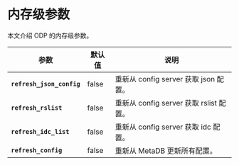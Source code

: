 内存级参数 
==========================

本文介绍 ODP 的内存级参数。 


|          **参数**           | **默认值** |             **说明**              |
|---------------------------|---------|---------------------------------|
| **`refresh_json_config`** | false   | 重新从 config server 获取 json 配置。   |
| **`refresh_rslist`**      | false   | 重新从 config server 获取 rslist 配置。 |
| **`refresh_idc_list`**    | false   | 重新从 config server 获取 idc 配置。    |
| **`refresh_config`**      | false   | 重新从 MetaDB 更新所有配置。              |


